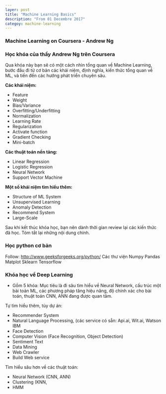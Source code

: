 ```yaml
---
layer: post
title: "Machine Learning Basics"
description: "From 01 Decembre 2017"
categoy: machine-learning
---
```


### Machine Learning on Coursera - Andrew Ng

### Học khóa của thầy Andrew Ng trên Coursera 
 
Qua khóa này bạn sẽ có một cách nhìn tổng quan về Machine Learning, bước đầu đi từ cơ bản các khái niệm, định nghĩa, kiến thức tổng quan về ML, và tiến đến các hướng phát triển chuyên sâu.  
 
 **Các khái niệm:**
- Feature 
- Weight 
- Bias/Variance 
- Overfitting/Underfitting 
- Normalization 
- Learning Rate 
- Regularization 
- Activate function 
- Gradient Checking 
- Mini-batch 
 
 
**Các thuật toán nền tảng:**
- Linear Regression 
- Logistic Regression 
- Neural Network 
- Support Vector Machine 
 
**Một số khái niệm tìm hiểu thêm:**
- Structure of ML System 
- Unsupervised Learning 
- Anomaly Detection  
- Recommend System 
- Large-Scale 
 
 
Sau khi kết thúc khóa học, bạn nên dành thời gian review lại các kiến thức đã học. Tóm tắt lại những nội dung chính. 
 
### Học python cơ bản 
Follow: http://www.geeksforgeeks.org/python/ 
Các thư viện 
Numpy 
Pandas 
Matplot 
Sklearn 
Tensorflow 
 
 
### Khóa học về Deep Learning 
 
- Gồm 5 khóa: Mục tiêu là đi sâu tìm hiểu về Neural Network, cấu trúc một bài toán ML, các phương pháp tăng hiệu năng, độ chính xác cho bài toán, thuật toán CNN, ANN đang được quan tâm. 
 
 
Tự tìm hiểu thêm, tùy dự án: 
- Recommender System 
- Natural Language Processing, (các service có sẵn: Api.ai, Wit.ai, Watson  IBM 
- Face Detection 
- Computer Vision (Face Recognition, Object Detection) 
- Sentiment Text 
- Data Mining 
- Web Crawler 
- Build Web service  
 
Tìm hiểu sâu hơn về các thuật toán:  
- Neural Network (CNN, ANN) 
- Clustering (KNN,  
- HMM 
 
